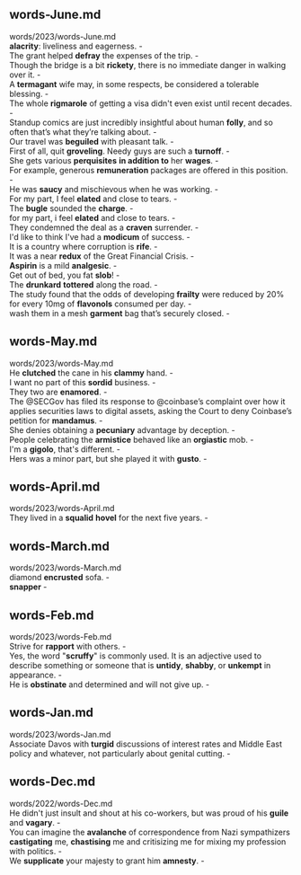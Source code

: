 ## words-June.md ##  
words/2023/words-June.md  
**alacrity**: liveliness and eagerness. -  
The grant helped **defray** the expenses of the trip. -  
Though the bridge is a bit **rickety**, there is no immediate danger in walking over it. -  
A **termagant** wife may, in some respects, be considered a tolerable blessing. -  
The whole **rigmarole** of getting a visa didn't even exist until recent decades. -  
Standup comics are just incredibly insightful about human **folly**, and so often that’s what they’re talking about. -  
Our travel was **beguiled** with pleasant talk. -  
First of all, quit **groveling**. Needy guys are such a **turnoff**. -  
She gets various **perquisites** **in addition to** her **wages**. -  
For example, generous **remuneration** packages are offered in this position. -  
He was **saucy** and mischievous when he was working. -  
For my part, I feel **elated** and close to tears. -  
The **bugle** sounded the **charge**. -  
for my part, i feel **elated** and close to tears. -  
They condemned the deal as a **craven** surrender. -  
I'd like to think I've had a **modicum** of success. -  
It is a country where corruption is **rife**. -  
It was a near **redux** of the Great Financial Crisis. -  
**Aspirin** is a mild **analgesic**. -  
Get out of bed, you fat **slob**! -  
The **drunkard** **tottered** along the road. -  
The study found that the odds of developing **frailty** were reduced by 20% for every 10mg of **flavonols** consumed per day. -  
wash them in a mesh **garment** bag that’s securely closed. -  

## words-May.md ##  
words/2023/words-May.md  
He **clutched** the cane in his **clammy** hand. -  
I want no part of this **sordid** business. -  
They two are **enamored**. -  
The @SECGov has filed its response to @coinbase’s complaint over how it applies securities laws to digital assets, asking the Court to deny Coinbase’s petition for **mandamus**. -  
She denies obtaining a **pecuniary** advantage by deception. -  
People celebrating the **armistice** behaved like an **orgiastic** mob. -  
I'm a **gigolo**, that's different. -  
Hers was a minor part, but she played it with **gusto**. -  

## words-April.md ##  
words/2023/words-April.md  
They lived in a **squalid** **hovel** for the next five years. -  

## words-March.md ##  
words/2023/words-March.md  
diamond **encrusted** sofa. -  
**snapper** -  

## words-Feb.md ##  
words/2023/words-Feb.md  
Strive for **rapport** with others. -  
Yes, the word "**scruffy**" is commonly used. It is an adjective used to describe something or someone that is **untidy**, **shabby**, or **unkempt** in appearance. -  
He is **obstinate** and determined and will not give up. -  

## words-Jan.md ##  
words/2023/words-Jan.md  
Associate Davos with **turgid** discussions of interest rates and Middle East policy and whatever, not particularly about genital cutting. -  

## words-Dec.md ##  
words/2022/words-Dec.md  
He didn't just insult and shout at his co-workers, but was proud of his **guile** and **vagary**. -  
You can imagine the **avalanche** of correspondence from Nazi sympathizers **castigating** me, **chastising** me and critisizing me for mixing my profession with politics. -  
We **supplicate** your majesty to grant him **amnesty**. -  
